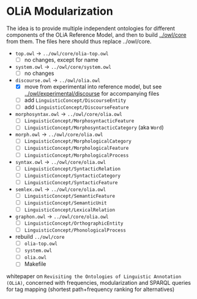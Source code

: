 # OLiA Modularization

The idea is to provide multiple independent ontologies for different components of the OLiA Reference Model, and then to build [../owl/core](../owl/core) from them. The files here should thus replace ../owl/core. 

- `top.owl` -> `../owl/core/olia-top.owl` 
	- [ ] no changes, except for name
- `system.owl` -> `../owl/core/system.owl` 
	- [ ] no changes
- `discourse.owl` -> `../owl/olia.owl`
	- [x] move from experimental into reference model, but see [../owl/experimental/discourse](../owl/experimental/discourse) for accompanying files
	- [ ] add `LinguisticConcept/DiscourseEntity`
	- [ ] add `LinguisticConcept/DiscourseFeature`	
- `morphosyntax.owl` -> `../owl/core/olia.owl`
	- [ ] `LinguisticConcept/MorphosyntacticFeature`
	- [ ] `LinguisticConcept/MorphosyntacticCategory` (aka `Word`)
- `morph.owl` -> `../owl/core/olia.owl`
	- [ ] `LinguisticConcept/MorphologicalCategory`
	- [ ] `LinguisticConcept/MorphologicalFeature`
	- [ ] `LinguisticConcept/MorphologicalProcess`
- `syntax.owl` -> `../owl/core/olia.owl`
	- [ ] `LinguisticConcept/SyntacticRelation`
	- [ ] `LinguisticConcept/SyntacticCategory`
	- [ ] `LinguisticConcept/SyntacticFeature`
- `semlex.owl` -> `../owl/core/olia.owl`
	- [ ] `LinguisticConcept/SemanticFeature`
	- [ ] `LinguisticConcept/SemanticUnit`
	- [ ] `LinguisticConcept/LexicalRelation`
- `graphon.owl` -> `../owl/core/olia.owl`
	- [ ] `LinguisticConcept/OrthographicEntity`
	- [ ] `LinguisticConcept/PhonologicalProcess`
- rebuild `../owl/core`
	- [ ] `olia-top.owl`
	- [ ] `system.owl`
	- [ ] `olia.owl`
	- [ ] Makefile

whitepaper on `Revisiting the Ontologies of Linguistic Annotation (OLiA)`, concerned with frequencies, modularization and SPARQL queries for tag mapping (shortest path+frequency ranking for alternatives)